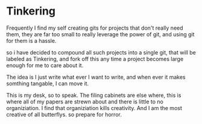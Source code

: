 # Tinkering 

Frequently I find my self creating gits for projects that don't really need them, they
are far too small to really leverage the power of git, and using git for them is a hassle.

so i have decided to compound all such projects into a single git, that will be labeled
as Tinkering, and fork off this any time a project becomes large enough for me to care about it.

The idea is I just write what ever I want to write, and when ever it 
makes somthing tangable, I can move it.

This is my desk, so to speak. The filing cabinets are else where, this is where all of
my papers are strewn about and there is little to no organiziation. 
I find that organiziation kills creativity. And I am the most creative of all butterflys.
so prepare for horror.
